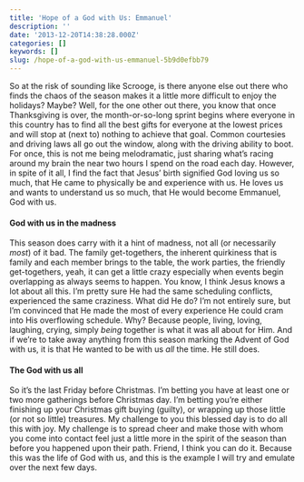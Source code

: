 ```yaml
---
title: 'Hope of a God with Us: Emmanuel'
description: ''
date: '2013-12-20T14:38:28.000Z'
categories: []
keywords: []
slug: /hope-of-a-god-with-us-emmanuel-5b9d0efbb79
---
```

So at the risk of sounding like Scrooge, is there anyone else out there who finds the chaos of the season makes it a little more difficult to enjoy the holidays? Maybe? Well, for the one other out there, you know that once Thanksgiving is over, the month-or-so-long sprint begins where everyone in this country has to find all the best gifts for everyone at the lowest prices and will stop at (next to) nothing to achieve that goal. Common courtesies and driving laws all go out the window, along with the driving ability to boot. For once, this is not me being melodramatic, just sharing what’s racing around my brain the near two hours I spend on the road each day. However, in spite of it all, I find the fact that Jesus’ birth signified God loving us so much, that He came to physically be and experience with us. He loves us and wants to understand us so much, that He would become Emmanuel, God with us.
#### God with us in the madness
This season does carry with it a hint of madness, not all (or necessarily _most_) of it bad. The family get-togethers, the inherent quirkiness that is family and each member brings to the table, the work parties, the friendly get-togethers, yeah, it can get a little crazy especially when events begin overlapping as always seems to happen. You know, I think Jesus knows a lot about all this. I’m pretty sure He had the same scheduling conflicts, experienced the same craziness. What did He do? I’m not entirely sure, but I’m convinced that He made the most of every experience He could cram into His overflowing schedule. Why? Because people, living, loving, laughing, crying, simply _being_ together is what it was all about for Him. And if we’re to take away anything from this season marking the Advent of God with us, it is that He wanted to be with us _all_ the time. He still does.
#### The God with us all
So it’s the last Friday before Christmas. I’m betting you have at least one or two more gatherings before Christmas day. I’m betting you’re either finishing up your Christmas gift buying (guilty), or wrapping up those little (or not so little) treasures. My challenge to you this blessed day is to do all this with joy. My challenge is to spread cheer and make those with whom you come into contact feel just a little more in the spirit of the season than before you happened upon their path. Friend, I think you can do it. Because this was the life of God with us, and this is the example I will try and emulate over the next few days.
